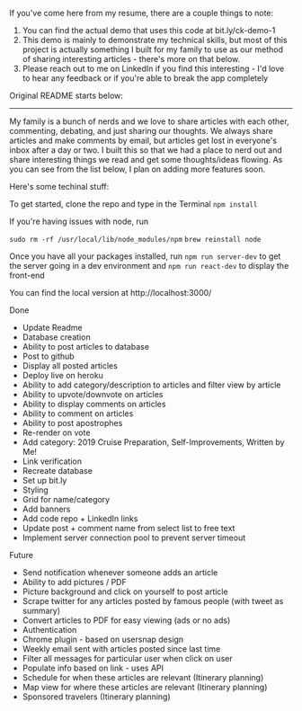 If you've come here from my resume, there are a couple things to note:
1. You can find the actual demo that uses this code at bit.ly/ck-demo-1
2. This demo is mainly to demonstrate my technical skills, but most of this project is actually something I built for my family to use as our method of sharing interesting articles - there's more on that below. 
3. Please reach out to me on LinkedIn if you find this interesting - I'd love to hear any feedback or if you're able to break the app completely

Original README starts below:
__________________

My family is a bunch of nerds and we love to share articles with each other, commenting, debating, and just sharing our thoughts. We always share articles and make comments by email, but articles get lost in everyone's inbox after a day or two. I built this so that we had a place to nerd out and share interesting things we read and get some thoughts/ideas flowing. As you can see from the list below, I plan on adding more features soon. 

Here's some techinal stuff:

To get started, clone the repo and type in the Terminal 
`npm install`

If you're having issues with node, run 

`sudo rm -rf /usr/local/lib/node_modules/npm`
`brew reinstall node`
 

Once you have all your packages installed, run
`npm run server-dev` to get the server going in a dev environment and
`npm run react-dev` to display the front-end

You can find the local version at http://localhost:3000/


Done
- Update Readme
- Database creation
- Ability to post articles to database
- Post to github 
- Display all posted articles
- Deploy live on heroku
- Ability to add category/description to articles and filter view by article
- Ability to upvote/downvote on articles
- Ability to display comments on articles
- Ability to comment on articles
- Ability to post apostrophes
- Re-render on vote
- Add category: 2019 Cruise Preparation, Self-Improvements, Written by Me!
- Link verification
- Recreate database
- Set up bit.ly
- Styling
- Grid for name/category
- Add banners
- Add code repo + LinkedIn links
- Update post + comment name from select list to free text 
- Implement server connection pool to prevent server timeout

Future
- Send notification whenever someone adds an article
- Ability to add pictures / PDF	
- Picture background and click on yourself to post article
- Scrape twitter for any articles posted by famous people (with tweet as summary)
- Convert articles to PDF for easy viewing (ads or no ads)
- Authentication
- Chrome plugin - based on usersnap design
- Weekly email sent with articles posted since last time
- Filter all messages for particular user when click on user
- Populate info based on link - uses API
- Schedule for when these articles are relevant (Itinerary planning)
- Map view for where these articles are relevant (Itinerary planning)
- Sponsored travelers (Itinerary planning)
